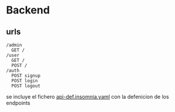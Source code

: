 # Backend

## urls

```
/admin
  GET /
/user
  GET /
  POST /
/auth
  POST signup
  POST login
  POST logout
```

se incluye el fichero [api-def.insomnia.yaml](./api-def.insomnia.yaml) con la defenicion de los endpoints
